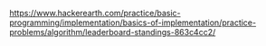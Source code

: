 https://www.hackerearth.com/practice/basic-programming/implementation/basics-of-implementation/practice-problems/algorithm/leaderboard-standings-863c4cc2/
